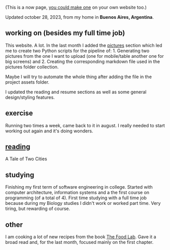 (This is a now page, [you could make one](https://nownownow.com/about) on your own website too.)

Updated october 28, 2023, from my home in **Buenos Aires, Argentina**.

## working on (besides my full time job)
This website. A lot. In the last month I added the [pictures](/pictures) section which led me to create two Python scripts for the pipeline of: 1. Generating two pictures from the one I want to upload (one for mobile/table another one for big screens) and 2. Creating the corresponding markdown file used in the pictures folder collection. 

Maybe I will try to automate the whole thing after adding the file in the project assets folder. 

I updated the reading and resume sections as well as some general design/styling features.

## exercise
Running two times a week, came back to it in august. I really needed to start working out again and it's doing wonders.

## [reading](/reading)
A Tale of Two Cities

## studying
Finishing my first term of software engineering in college. Started with computer architecture, information systems and a the first course on programming (of a total of 4). First time studying with a full time job because during my Biology studies I didn't work or worked part time. Very tiring, but rewarding of course.

## other
I am cooking a lot of new recipes from the book [The Food Lab](https://www.amazon.com/Food-Lab-Cooking-Through-Science). Gave it a broad read and, for the last month, focused mainly on the first chapter.
